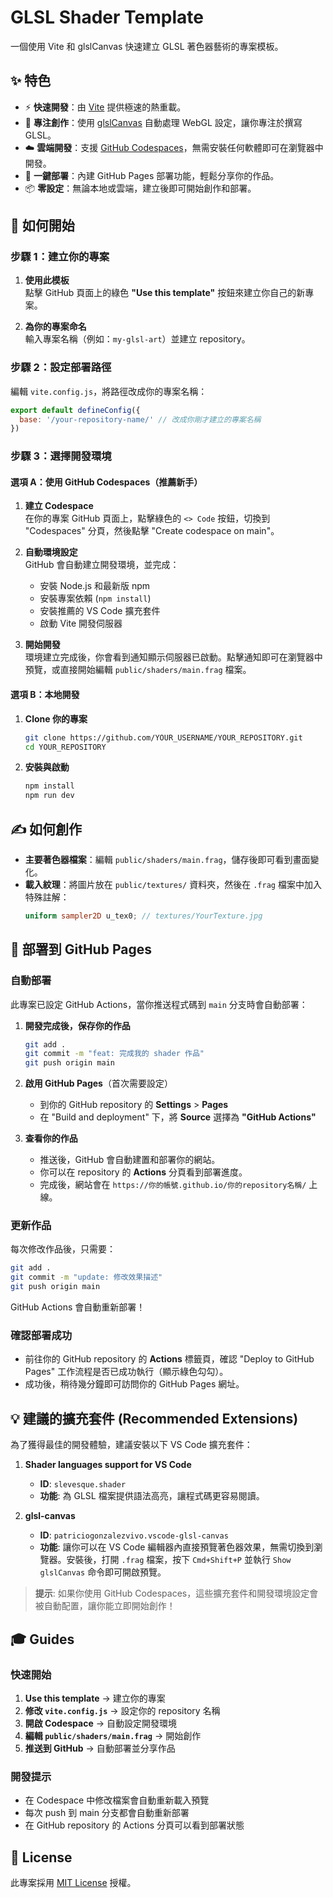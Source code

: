 # GLSL Shader Template

一個使用 Vite 和 glslCanvas 快速建立 GLSL 著色器藝術的專案模板。

## ✨ 特色

-   ⚡️ **快速開發**：由 [Vite](https://vitejs.dev/) 提供極速的熱重載。
-   🎨 **專注創作**：使用 [glslCanvas](https://github.com/patriciogonzalezvivo/glslCanvas) 自動處理 WebGL 設定，讓你專注於撰寫 GLSL。
-   ☁️ **雲端開發**：支援 [GitHub Codespaces](https://github.com/features/codespaces)，無需安裝任何軟體即可在瀏覽器中開發。
-   🚀 **一鍵部署**：內建 GitHub Pages 部署功能，輕鬆分享你的作品。
-   📦 **零設定**：無論本地或雲端，建立後即可開始創作和部署。

## 🚀 如何開始

### 步驟 1：建立你的專案

1.  **使用此模板**  
    點擊 GitHub 頁面上的綠色 **"Use this template"** 按鈕來建立你自己的新專案。

2.  **為你的專案命名**  
    輸入專案名稱（例如：`my-glsl-art`）並建立 repository。

### 步驟 2：設定部署路徑

編輯 `vite.config.js`，將路徑改成你的專案名稱：

```js
export default defineConfig({
  base: '/your-repository-name/' // 改成你剛才建立的專案名稱
})
```

### 步驟 3：選擇開發環境

#### 選項 A：使用 GitHub Codespaces（推薦新手）

1.  **建立 Codespace**  
    在你的專案 GitHub 頁面上，點擊綠色的 `<> Code` 按鈕，切換到 "Codespaces" 分頁，然後點擊 "Create codespace on main"。

2.  **自動環境設定**  
    GitHub 會自動建立開發環境，並完成：
    - 安裝 Node.js 和最新版 npm
    - 安裝專案依賴 (`npm install`)
    - 安裝推薦的 VS Code 擴充套件
    - 啟動 Vite 開發伺服器

3.  **開始開發**  
    環境建立完成後，你會看到通知顯示伺服器已啟動。點擊通知即可在瀏覽器中預覽，或直接開始編輯 `public/shaders/main.frag` 檔案。

#### 選項 B：本地開發

1.  **Clone 你的專案**
    ```bash
    git clone https://github.com/YOUR_USERNAME/YOUR_REPOSITORY.git
    cd YOUR_REPOSITORY
    ```

2.  **安裝與啟動**
    ```bash
    npm install
    npm run dev
    ```

## ✍️ 如何創作

-   **主要著色器檔案**：編輯 `public/shaders/main.frag`，儲存後即可看到畫面變化。
-   **載入紋理**：將圖片放在 `public/textures/` 資料夾，然後在 `.frag` 檔案中加入特殊註解：
    ```glsl
    uniform sampler2D u_tex0; // textures/YourTexture.jpg
    ```

## 🚀 部署到 GitHub Pages

### 自動部署

此專案已設定 GitHub Actions，當你推送程式碼到 `main` 分支時會自動部署：

1. **開發完成後，保存你的作品**
   ```bash
   git add .
   git commit -m "feat: 完成我的 shader 作品"
   git push origin main
   ```

2. **啟用 GitHub Pages**（首次需要設定）
   - 到你的 GitHub repository 的 **Settings** > **Pages**
   - 在 "Build and deployment" 下，將 **Source** 選擇為 **"GitHub Actions"**

3. **查看你的作品**
   - 推送後，GitHub 會自動建置和部署你的網站。
   - 你可以在 repository 的 **Actions** 分頁看到部署進度。
   - 完成後，網站會在 `https://你的帳號.github.io/你的repository名稱/` 上線。

### 更新作品

每次修改作品後，只需要：

```bash
git add .
git commit -m "update: 修改效果描述"
git push origin main
```

GitHub Actions 會自動重新部署！

### 確認部署成功

- 前往你的 GitHub repository 的 **Actions** 標籤頁，確認 "Deploy to GitHub Pages" 工作流程是否已成功執行（顯示綠色勾勾）。
- 成功後，稍待幾分鐘即可訪問你的 GitHub Pages 網址。

## 💡 建議的擴充套件 (Recommended Extensions)

為了獲得最佳的開發體驗，建議安裝以下 VS Code 擴充套件：

1.  **Shader languages support for VS Code**
    -   **ID**: `slevesque.shader`
    -   **功能**: 為 GLSL 檔案提供語法高亮，讓程式碼更容易閱讀。

2.  **glsl-canvas**
    -   **ID**: `patriciogonzalezvivo.vscode-glsl-canvas`
    -   **功能**: 讓你可以在 VS Code 編輯器內直接預覽著色器效果，無需切換到瀏覽器。安裝後，打開 `.frag` 檔案，按下 `Cmd+Shift+P` 並執行 `Show glslCanvas` 命令即可開啟預覽。

> **提示**: 如果你使用 GitHub Codespaces，這些擴充套件和開發環境設定會被自動配置，讓你能立即開始創作！

## 🎓 Guides

### 快速開始
1. **Use this template** → 建立你的專案
2. **修改 `vite.config.js`** → 設定你的 repository 名稱
3. **開啟 Codespace** → 自動設定開發環境
4. **編輯 `public/shaders/main.frag`** → 開始創作
5. **推送到 GitHub** → 自動部署並分享作品

### 開發提示
- 在 Codespace 中修改檔案會自動重新載入預覽
- 每次 push 到 main 分支都會自動重新部署
- 在 GitHub repository 的 Actions 分頁可以看到部署狀態

## 📄 License

此專案採用 [MIT License](LICENSE) 授權。